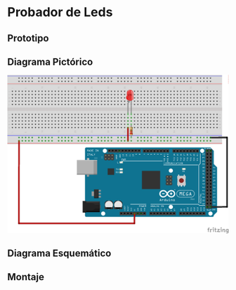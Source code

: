 # Probador de  Leds
## Prototipo
##  Diagrama Pictórico
![](https://github.com/kksksie28o/proyecto-guiado/blob/master/images/probador%20de%20leds.png)
## Diagrama Esquemático
## Montaje 
